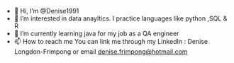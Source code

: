 - 👋 Hi, I’m @Denise1991
- 👀 I’m interested in data anayltics. I practice languages like python ,SQL & R
- 🌱 I’m currently learning java for my job as a QA engineer
- 📫 How to reach me 
You can link me through my LinkedIn : Denise Longdon-Frimpong or email denise.frimpong@hotmail.com

<!---
Denise1991/Denise1991 is a ✨ special ✨ repository because its `README.md` (this file) appears on your GitHub profile.
You can click the Preview link to take a look at your changes.

 -💞 I'm looking to collaborate on...
--->
